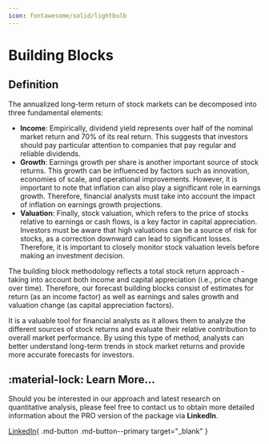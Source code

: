 ```yaml
---
icon: fontawesome/solid/lightbulb
---
```


# Building Blocks

## Definition

The annualized long-term return of stock markets can be decomposed into three fundamental elements:

* **Income**: Empirically, dividend yield represents over half of the nominal market return and 70% of its real return. This suggests that investors should pay particular attention to companies that pay regular and reliable dividends.
* **Growth**: Earnings growth per share is another important source of stock returns. This growth can be influenced by factors such as innovation, economies of scale, and operational improvements. However, it is important to note that inflation can also play a significant role in earnings growth. Therefore, financial analysts must take into account the impact of inflation on earnings growth projections.
* **Valuation**: Finally, stock valuation, which refers to the price of stocks relative to earnings or cash flows, is a key factor in capital appreciation. Investors must be aware that high valuations can be a source of risk for stocks, as a correction downward can lead to significant losses. Therefore, it is important to closely monitor stock valuation levels before making an investment decision.

The building block methodology reflects a total stock return approach - taking into account both income and capital appreciation (i.e., price change over time). Therefore, our forecast building blocks consist of estimates for return (as an income factor) as well as earnings and sales growth and valuation change (as capital appreciation factors).

It is a valuable tool for financial analysts as it allows them to analyze the different sources of stock returns and evaluate their relative contribution to overall market performance. By using this type of method, analysts can better understand long-term trends in stock market returns and provide more accurate forecasts for investors.

## :material-lock: Learn More...

Should you be interested in our approach and latest research on quantitative analysis, please feel free to contact us to obtain more detailed information about the PRO version of the package via **LinkedIn**.

[LinkedIn](https://www.linkedin.com/in/j-mr/ ){ .md-button .md-button--primary target="_blank" }

